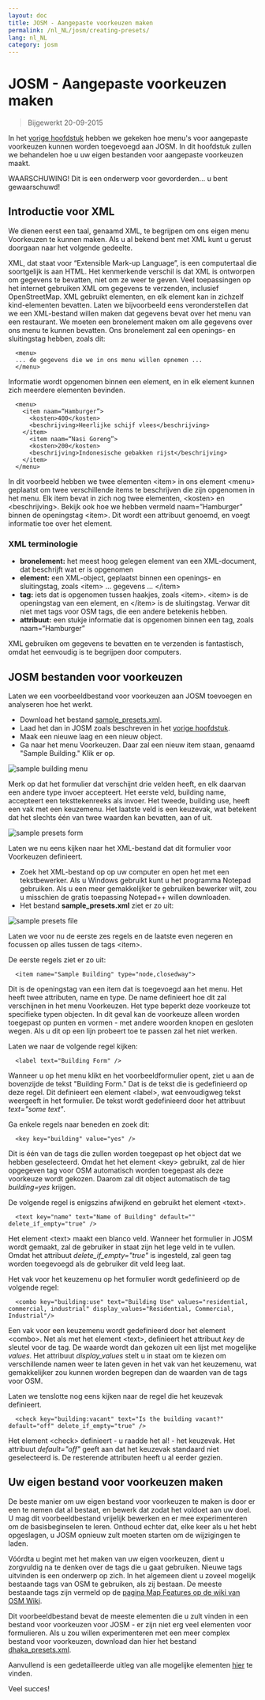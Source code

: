 ```yaml
---
layout: doc
title: JOSM - Aangepaste voorkeuzen maken
permalink: /nl_NL/josm/creating-presets/
lang: nl_NL
category: josm
---
```


JOSM - Aangepaste voorkeuzen maken
=======================

> Bijgewerkt 20-09-2015  

In het [vorige hoofdstuk](/nl_NL/josm/josm-presets) hebben we gekeken hoe menu's voor aangepaste voorkeuzen kunnen worden toegevoegd aan JOSM. In dit hoofdstuk zullen we behandelen hoe u uw eigen bestanden voor aangepaste voorkeuzen maakt.  

WAARSCHUWING! Dit is een onderwerp voor gevorderden... u bent gewaarschuwd!  

Introductie voor XML
-------------------

We dienen eerst een taal, genaamd XML, te begrijpen om ons eigen menu Voorkeuzen te kunnen maken. Als u al bekend bent met XML kunt u gerust doorgaan naar het volgende gedeelte.  

XML, dat staat voor “Extensible Mark-up Language”, is een computertaal die soortgelijk is aan HTML. Het kenmerkende verschil is dat XML is ontworpen om gegevens te bevatten, niet om ze weer te geven. Veel toepassingen op het internet gebruiken XML om gegevens te verzenden, inclusief OpenStreetMap. XML gebruikt elementen, en elk element kan in zichzelf kind-elementen bevatten. Laten we bijvoorbeeld eens veronderstellen dat we een XML-bestand willen maken dat gegevens bevat over het menu van een restaurant.  We moeten een bronelement maken om alle gegevens over ons menu te kunnen bevatten. Ons bronelement zal een openings- en sluitingstag hebben, zoals dit:

      <menu>
      ... de gegevens die we in ons menu willen opnemen ...
      </menu>

Informatie wordt opgenomen binnen een element, en in elk element kunnen zich meerdere elementen bevinden.  

      <menu>
        <item naam=“Hamburger”>
          <kosten>400</kosten>
          <beschrijving>Heerlijke schijf vlees</beschrijving>
        </item>
          <item naam=“Nasi Goreng”>
          <kosten>200</kosten>
          <beschrijving>Indonesische gebakken rijst</beschrijving>
        </item>
      </menu>

In dit voorbeeld hebben we twee elementen &lt;item&gt; in ons element &lt;menu&gt; geplaatst om twee verschillende items te beschrijven die zijn opgenomen in het menu. Elk item bevat in zich nog twee elementen, &lt;kosten&gt; en &lt;beschrijving&gt;. Bekijk ook hoe we hebben vermeld naam=”Hamburger” binnen de openingstag &lt;item&gt;. Dit wordt een attribuut genoemd, en voegt informatie toe over het element.


### XML terminologie

- **bronelement:** het meest hoog gelegen element van een XML-document, dat beschrijft wat er is opgenomen  
- **element:** een XML-object, geplaatst binnen een openings- en sluitingstag, zoals &lt;item&gt; ... gegevens ... &lt;/item&gt;  
- **tag:** iets dat is opgenomen tussen haakjes, zoals &lt;item&gt;. &lt;item&gt; is de openingstag van een element, en &lt;/item&gt; is de sluitingstag. Verwar dit niet met tags voor OSM tags, die een andere betekenis hebben.  
- **attribuut:** een stukje informatie dat is opgenomen binnen een tag, zoals naam=“Hamburger”  

XML gebruiken om gegevens te bevatten en te verzenden is fantastisch, omdat het eenvoudig is te begrijpen door computers.  


JOSM bestanden voor voorkeuzen
-------------------

Laten we een voorbeeldbestand voor voorkeuzen aan JOSM toevoegen en analyseren hoe het werkt.  

- Download het bestand [sample_presets.xml](/files/sample_presets.xml).  
- Laad het dan in JOSM zoals beschreven in het [vorige hoofdstuk](/nl_NL/josm/josm-presets).  
- Maak een nieuwe laag en een nieuw object.  
- Ga naar het menu Voorkeuzen. Daar zal een nieuw item staan, genaamd "Sample Building." Klik er op.  

![sample building menu][]

Merk op dat het formulier dat verschijnt drie velden heeft, en elk daarvan een andere type invoer accepteert. Het eerste veld, building name, accepteert een teksttekenreeks als invoer. Het tweede, building use, heeft een vak met een keuzemenu. Het laatste veld is een keuzevak, wat betekent dat het slechts één van twee waarden kan bevatten, aan of uit.

![sample presets form][]

Laten we nu eens kijken naar het XML-bestand dat dit formulier voor Voorkeuzen definieert.

- Zoek het XML-bestand op op uw computer en open het met een tekstbewerker. Als u Windows gebruikt kunt u het programma Notepad gebruiken. Als u een meer gemakkelijker te gebruiken bewerker wilt, zou u misschien de gratis toepassing Notepad++ willen downloaden.  
- Het bestand **sample_presets.xml** ziet er zo uit:  

![sample presets file][]

Laten we voor nu de eerste zes regels en de laatste even negeren en focussen op alles tussen de tags &lt;item&gt;.

De eerste regels ziet er zo uit:

      <item name="Sample Building" type="node,closedway">

Dit is de openingstag van een item dat is toegevoegd aan het menu. Het heeft twee attributen, name en type. De name definieert hoe dit zal verschijnen in het menu Voorkeuzen. Het type beperkt deze voorkeuze tot specifieke typen objecten. In dit geval kan de voorkeuze alleen worden toegepast op punten en vormen - met andere woorden knopen en gesloten wegen. Als u dit op een lijn probeert toe te passen zal het niet werken.  

Laten we naar de volgende regel kijken:  

      <label text="Building Form" />

Wanneer u op het menu klikt en het voorbeeldformulier opent, ziet u aan de bovenzijde de tekst "Building Form." Dat is de tekst die is gedefinieerd op deze regel. Dit definieert een element &lt;label&gt;, wat eenvoudigweg tekst weergeeft in het formulier. De tekst wordt gedefinieerd door het attribuut *text="some text"*.  

Ga enkele regels naar beneden en zoek dit:  

      <key key="building" value="yes" />

Dit is één van de tags die zullen worden toegepast op het object dat we hebben geselecteerd. Omdat het het element &lt;key&gt; gebruikt, zal de hier opgegeven tag voor OSM automatisch worden toegepast als deze voorkeuze wordt gekozen. Daarom zal dit object automatisch de tag *building=yes* krijgen.  

De volgende regel is enigszins afwijkend en gebruikt het element &lt;text&gt;.  

      <text key="name" text="Name of Building" default="" delete_if_empty="true" />

Het element &lt;text&gt; maakt een blanco veld. Wanneer het formulier in JOSM wordt gemaakt, zal de gebruiker in staat zijn het lege veld in te vullen. Omdat het attribuut *delete_if_empty="true"* is ingesteld, zal geen tag worden toegevoegd als de gebruiker dit veld leeg laat.  

Het vak voor het keuzemenu op het formulier wordt gedefinieerd op de volgende regel:  

      <combo key="building:use" text="Building Use" values="residential, commercial, industrial" display_values="Residential, Commercial, Industrial"/>

Een vak voor een keuzemenu wordt gedefinieerd door het element &lt;combo&gt;. Net als met het element &lt;text&gt;, definieert het attribuut *key* de sleutel voor de tag. De waarde wordt dan gekozen uit een lijst met mogelijke *values*. Het attribuut *display_values* stelt u in staat om te kiezen om verschillende namen weer te laten geven in het vak van het keuzemenu, wat gemakkelijker zou kunnen worden begrepen dan de waarden van de tags voor OSM.  

Laten we tenslotte nog eens kijken naar de regel die het keuzevak definieert.  

      <check key="building:vacant" text="Is the building vacant?" default="off" delete_if_empty="true" />

Het element &lt;check&gt; definieert - u raadde het al! - het keuzevak. Het attribuut *default="off"* geeft aan dat het keuzevak standaard niet geselecteerd is. De resterende attributen heeft u al eerder gezien.  

Uw eigen bestand voor voorkeuzen maken
------------------------------

De beste manier om uw eigen bestand voor voorkeuzen te maken is door er een te nemen dat al bestaat, en bewerk dat zodat het voldoet aan uw doel. U mag dit voorbeeldbestand vrijelijk bewerken en er mee experimenteren om de basisbeginselen te leren. Onthoud echter dat, elke keer als u het hebt opgeslagen, u JOSM opnieuw zult moeten starten om de wijzigingen te laden.  

Vóórdta u begint met het maken van uw eigen voorkeuzen, dient u zorgvuldig na te denken over de tags die u gaat gebruiken. Nieuwe tags uitvinden is een onderwerp op zich. In het algemeen dient u zoveel mogelijk bestaande tags van OSM te gebruiken, als zij bestaan. De meeste bestaande tags zijn vermeld op de [pagina Map Features op de wiki van OSM Wiki](http://wiki.openstreetmap.org/wiki/Map_Features).  

Dit voorbeeldbestand bevat de meeste elementen die u zult vinden in een bestand voor voorkeuzen voor JOSM - er zijn niet erg veel elementen voor formulieren. Als u zou willen experimenteren met een meer complex bestand voor voorkeuzen, download dan hier het bestand [dhaka_presets.xml](/files/dhaka_presets.xml).  

Aanvullend is een gedetailleerde uitleg van alle mogelijke elementen [hier](http://josm.openstreetmap.de/wiki/TaggingPresets) te vinden.  

Veel succes!  


[sample building menu]: /images/josm/sample-building-menu.png
[sample presets form]: /images/josm/sample-presets-form.png
[sample presets file]: /images/josm/sample-presets-file.png